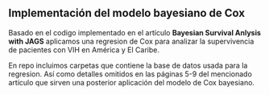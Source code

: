 ## Implementación del modelo bayesiano de Cox 

Basado en el codigo implementado en el artículo **Bayesian Survival Anlysis with JAGS** aplicamos una regresion de Cox para analizar la supervivencia de 
pacientes con VIH en América y El Caribe. 

En repo incluimos carpetas que contiene la base de datos usada para la regresion. Así como detalles omitidos en las páginas 5-9 del mencionado artículo que sirven una posterior aplicación del modelo de Cox bayesiano. 
